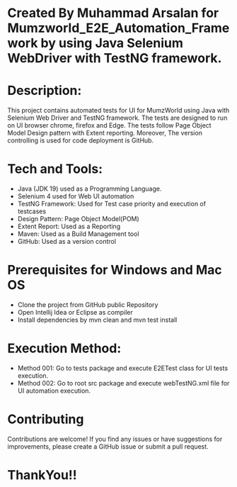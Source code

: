# Created By Muhammad Arsalan for Mumzworld_E2E_Automation_Framework by using Java Selenium WebDriver with TestNG framework.
# Description:
This project contains automated tests for UI for MumzWorld using Java with Selenium Web Driver and TestNG framework. 
The tests are designed to run on UI browser chrome, firefox and Edge.
The tests follow Page Object Model Design pattern with Extent reporting. Moreover, The version controlling is used for code deployment is GitHub.


# Tech and Tools:

* Java (JDK 19) used as a Programming Language.
* Selenium 4 used for Web UI automation
* TestNG Framework: Used for Test case priority and execution of testcases
* Design Pattern: Page Object Model(POM)
* Extent Report: Used as a Reporting
* Maven: Used as a Build Management tool
* GitHub: Used as a version control


# Prerequisites for Windows and Mac OS

* Clone the project from GitHub public Repository
* Open Intellij Idea or Eclipse as compiler
* Install dependencies by mvn clean and mvn test install

# Execution Method:

* Method 001: Go to tests package and execute E2ETest class for UI tests execution.
* Method 002: Go to root src package and execute webTestNG.xml file for UI automation execution.



# Contributing
Contributions are welcome! If you find any issues or have suggestions for improvements, please create a GitHub issue or submit a pull request.

# ThankYou!!
